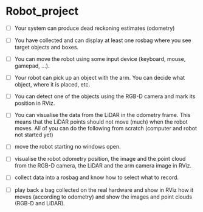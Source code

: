 # Robot_project



- [ ] Your system can produce dead reckoning estimates (odometry)
- [ ] You have collected and can display at least one rosbag where you see target objects and boxes.
- [ ] You can move the robot using some input device (keyboard, mouse, gamepad, ...).
- [ ] Your robot can pick up an object with the arm. You can decide what object, where it is placed, etc.
- [ ] You can detect one of the objects using the RGB-D camera and mark its position in RViz.
- [ ] You can visualise the data from the LiDAR in the odometry frame. This means that the LiDAR points should not move (much) when the robot moves.
    All of you can do the following from scratch (computer and robot not started yet)

- [ ] move the robot starting no windows open.
- [ ] visualise the robot odometry position, the image and the point cloud from the RGB-D camera, the LiDAR and the arm camera image in RViz.
- [ ] collect data into a rosbag and know how to select what to record.
- [ ] play back a bag collected on the real hardware and show in RViz how it moves (according to odometry) and show the images and point clouds (RGB-D and LiDAR).

